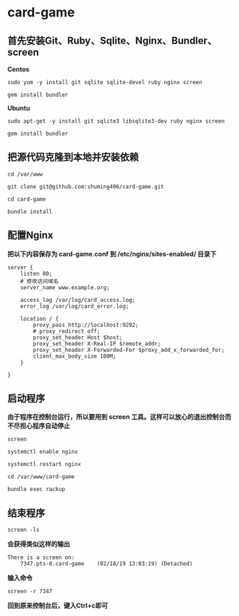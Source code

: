 # card-game
## 首先安装Git、Ruby、Sqlite、Nginx、Bundler、screen

**Centos**

    sudo yum -y install git sqlite sqlite-devel ruby nginx screen
    
    gem install bundler

**Ubuntu**

    sudo apt-get -y install git sqlite3 libsqlite3-dev ruby nginx screen
    
    gem install bundler
    

## 把源代码克隆到本地并安装依赖
	cd /var/www
	
    git clone git@github.com:shuming496/card-game.git

	cd card-game

    bundle install 

## 配置Nginx
**把以下内容保存为 card-game.conf 到 /etc/nginx/sites-enabled/ 目录下**
	
    server {
	    listen 80;
	    # 修改访问域名
	    server_name www.example.org;

	    access_log /var/log/card_access.log;
	    error_log /var/log/card_error.log;

	    location / {
	        proxy_pass http://localhost:9292;
	        # proxy_redirect off;
	        proxy_set_header Host $host;
	        proxy_set_header X-Real-IP $remote_addr;
	        proxy_set_header X-Forwarded-For $proxy_add_x_forwarded_for;
	        client_max_body_size 100M;
	    }

	}

## 启动程序

**由于程序在控制台运行，所以要用到 screen 工具。这样可以放心的退出控制台而不尽担心程序自动停止**

    screen
    
	systemctl enable nginx
	
	systemctl restart nginx

    cd /var/www/card-game

	bundle exec rackup

## 结束程序

    screen -ls

**会获得类似这样的输出**

    There is a screen on:
    	7347.pts-0.card-game	(02/18/19 13:03:19)	(Detached)

**输入命令**

    screen -r 7347

**回到原来控制台后，键入Ctrl+c即可**
